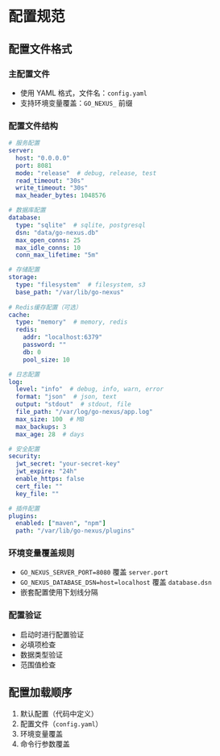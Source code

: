 # 配置规范

## 配置文件格式

### 主配置文件
- 使用 YAML 格式，文件名：`config.yaml`
- 支持环境变量覆盖：`GO_NEXUS_` 前缀

### 配置文件结构
```yaml
# 服务配置
server:
  host: "0.0.0.0"
  port: 8081
  mode: "release"  # debug, release, test
  read_timeout: "30s"
  write_timeout: "30s"
  max_header_bytes: 1048576

# 数据库配置
database:
  type: "sqlite"  # sqlite, postgresql
  dsn: "data/go-nexus.db"
  max_open_conns: 25
  max_idle_conns: 10
  conn_max_lifetime: "5m"

# 存储配置
storage:
  type: "filesystem"  # filesystem, s3
  base_path: "/var/lib/go-nexus"
  
# Redis缓存配置（可选）
cache:
  type: "memory"  # memory, redis
  redis:
    addr: "localhost:6379"
    password: ""
    db: 0
    pool_size: 10

# 日志配置
log:
  level: "info"  # debug, info, warn, error
  format: "json"  # json, text
  output: "stdout"  # stdout, file
  file_path: "/var/log/go-nexus/app.log"
  max_size: 100  # MB
  max_backups: 3
  max_age: 28  # days

# 安全配置
security:
  jwt_secret: "your-secret-key"
  jwt_expire: "24h"
  enable_https: false
  cert_file: ""
  key_file: ""

# 插件配置
plugins:
  enabled: ["maven", "npm"]
  path: "/var/lib/go-nexus/plugins"
```

### 环境变量覆盖规则
- `GO_NEXUS_SERVER_PORT=8080` 覆盖 `server.port`
- `GO_NEXUS_DATABASE_DSN=host=localhost` 覆盖 `database.dsn`
- 嵌套配置使用下划线分隔

### 配置验证
- 启动时进行配置验证
- 必填项检查
- 数据类型验证
- 范围值检查

## 配置加载顺序
1. 默认配置（代码中定义）
2. 配置文件（`config.yaml`）
3. 环境变量覆盖
4. 命令行参数覆盖